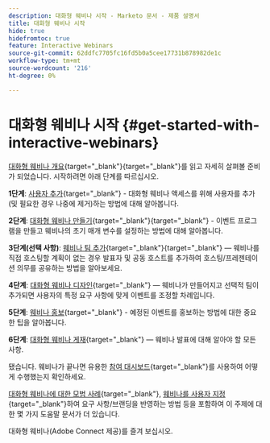 ```yaml
---
description: 대화형 웨비나 시작 - Marketo 문서 - 제품 설명서
title: 대화형 웨비나 시작
hide: true
hidefromtoc: true
feature: Interactive Webinars
source-git-commit: 62ddfc7705fc16fd5b0a5cee17731b878982de1c
workflow-type: tm+mt
source-wordcount: '216'
ht-degree: 0%

---
```


# 대화형 웨비나 시작 {#get-started-with-interactive-webinars}

[대화형 웨비나 개요](/help/marketo/product-docs/demand-generation/events/interactive-webinars/interactive-webinars-overview.md){target="_blank"}{target="_blank"}를 읽고 자세히 살펴볼 준비가 되었습니다. 시작하려면 아래 단계를 따르십시오.

**1단계**: [사용자 추가](/help/marketo/product-docs/demand-generation/events/interactive-webinars/user-and-license-management.md#add-a-user){target="_blank"} - 대화형 웨비나 액세스를 위해 사용자를 추가(및 필요한 경우 나중에 제거)하는 방법에 대해 알아봅니다.

**2단계**: [대화형 웨비나 만들기](/help/marketo/product-docs/demand-generation/events/interactive-webinars/create-an-interactive-webinar.md){target="_blank"}{target="_blank"} - 이벤트 프로그램을 만들고 웨비나의 초기 매개 변수를 설정하는 방법에 대해 알아봅니다.

**3단계(선택 사항)**: [웨비나 팀 추가](/help/marketo/product-docs/demand-generation/events/interactive-webinars/add-a-webinar-team.md){target="_blank"}{target="_blank"} — 웨비나를 직접 호스팅할 계획이 없는 경우 발표자 및 공동 호스트를 추가하여 호스팅/프레젠테이션 의무를 공유하는 방법을 알아보세요.

**4단계**: [대화형 웨비나 디자인](/help/marketo/product-docs/demand-generation/events/interactive-webinars/designing-interactive-webinars.md){target="_blank"} — 웨비나가 만들어지고 선택적 팀이 추가되면 사용자의 특정 요구 사항에 맞게 이벤트를 조정할 차례입니다.

**5단계**: [웨비나 홍보](/help/marketo/product-docs/demand-generation/events/interactive-webinars/promoting-an-interactive-webinar.md){target="_blank"} - 예정된 이벤트를 홍보하는 방법에 대한 중요한 팁을 알아봅니다.

**6단계**: [대화형 웨비나 게재](/help/marketo/product-docs/demand-generation/events/interactive-webinars/deliver-an-interactive-webinar.md){target="_blank"} — 웨비나 발표에 대해 알아야 할 모든 사항.

됐습니다. 웨비나가 끝나면 유용한 [참여 대시보드](/help/marketo/product-docs/demand-generation/events/interactive-webinars/engagement-dashboard.md){target="_blank"}를 사용하여 어떻게 수행했는지 확인하세요.

[대화형 웨비나에 대한 모범 사례](/help/marketo/product-docs/demand-generation/events/interactive-webinars/best-practices-for-interactive-webinars.md){target="_blank"}, [웨비나를 사용자 지정](/help/marketo/product-docs/demand-generation/events/interactive-webinars/customization.md){target="_blank"}하여 요구 사항/브랜딩을 반영하는 방법 등을 포함하여 이 주제에 대한 몇 가지 도움말 문서가 더 있습니다.

대화형 웨비나(Adobe Connect 제공)를 즐겨 보십시오.

